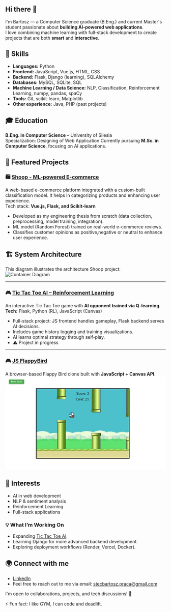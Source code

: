 ## Hi there 👋
I'm Bartosz — a Computer Science graduate (B.Eng.) and current Master's student passionate about **building AI-powered web applications**.  
I love combining machine learning with full-stack development to create projects that are both **smart** and **interactive**.


## 🚀 Skills
- **Languages:** Python
- **Frontend:** JavaScript, Vue.js, HTML, CSS
- **Backend:** Flask, Django (learning), SQLAlchemy
- **Databases:** MySQL, SQLite, SQL
- **Machine Learning / Data Science:** NLP, Classification, Reinforcement Learning, numpy, pandas, spaCy
- **Tools:** Git, scikit-learn, Matplotlib
- **Other experience:** Java, PHP (past projects)


## 🎓 Education  
**B.Eng. in Computer Science** – University of Silesia<br>
Specialization: Designing of Web Application
Currently pursuing **M.Sc. in Computer Science**, focusing on AI applications.

## 📂 Featured Projects

### 🛍️ [Shoop - ML-powered E-commerce](https://github.com/bartoszstec/Shoop-machine-learning/tree/automatic)
A web-based e-commerce platform integrated with a custom-built classification model. It helps in categorizing products and enhancing user experience.<br>
 Tech stack: **Vue.js, Flask, and Scikit-learn**  
- Developed as my engineering thesis from scratch (data collection, preprocessing, model training, integration).
- ML model (Random Forest) trained on real-world e-commerce reviews.
- Classifies customer opinions as positive,negative or neutral to enhance user experience.

## 🏗 System Architecture
This diagram illustrates the architecture Shoop project:
![Container Diagram](./assets/DiagramKontenerów.png)

---

### 🎮 [Tic Tac Toe AI – Reinforcement Learning](https://github.com/bartoszstec/tic_tac_toe)
An interactive Tic Tac Toe game with **AI opponent trained via Q-learning**.  
**Tech:** Flask, Python (RL), JavaScript (Canvas)  
- Full-stack project: JS frontend handles gameplay, Flask backend serves AI decisions.
- Includes game history logging and training visualizations.
- AI learns optimal strategy through self-play.
- :warning: Project in progress

---

### 🎮 [JS FlappyBird](https://github.com/wrzoskiewicz/JS-FlappyBird)
A browser-based Flappy Bird clone built with **JavaScript + Canvas API**.
![Flappy Bird Gameplay](./assets/flappy.jpg)

## 🎯 Interests
- AI in web development
- NLP & sentiment analysis
- Reinforcement Learning
- Full-stack applications

### 💡 What I’m Working On
- Expanding [Tic Tac Toe AI](https://github.com/bartoszstec/tic_tac_toe).
- Learning Django for more advanced backend development.
- Exploring deployment workflows (Render, Vercel, Docker).



## 🌍 Connect with me
- [LinkedIn](https://www.linkedin.com/in/bartosz-stec-17a9b4340/)
- Feel free to reach out to me via email: [stecbartosz.praca@gmail.com](mailto:stecbartosz.praca@gmail.com)

I'm open to collaborations, projects, and tech discussions! 🚀  

⚡ Fun fact: I like GYM, I can code and deadlift.



<!--
**wrzoskiewicz/wrzoskiewicz** is a ✨ _special_ ✨ repository because its `README.md` (this file) appears on your GitHub profile.

Here are some ideas to get you started:

- 🔭 I’m currently working on ...
- 🌱 I’m currently learning ...
- 👯 I’m looking to collaborate on ...
- 🤔 I’m looking for help with ...
- 💬 Ask me about ...
- 📫 How to reach me: ...
- 😄 Pronouns: ...
- ⚡ Fun fact: ...
-->
